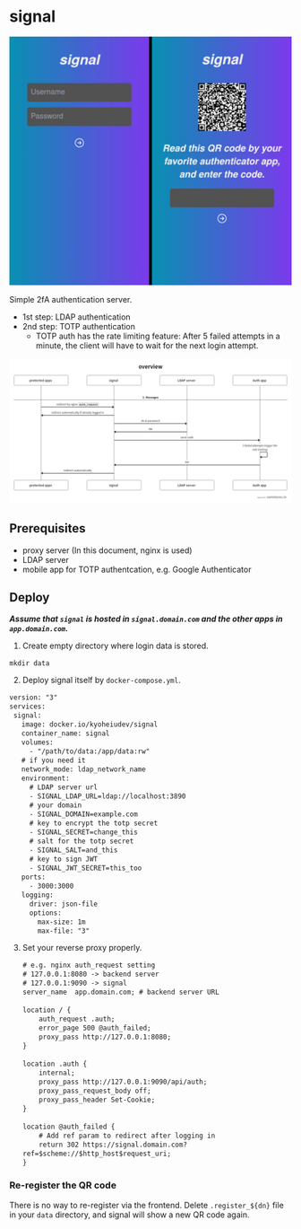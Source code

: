 # signal

![screenshot.jpg](./images/screenshot.jpg)

Simple 2fA authentication server.

- 1st step: LDAP authentication
- 2nd step: TOTP authentication
  - TOTP auth has the rate limiting feature: After 5 failed attempts in a minute, the client will have to wait for the next login attempt.

![swimlanes.png](./images/swimlanes.png)

## Prerequisites

- proxy server (In this document, nginx is used)
- LDAP server
- mobile app for TOTP authentcation, e.g. Google Authenticator

## Deploy

**_Assume that `signal` is hosted in `signal.domain.com` and the other apps in `app.domain.com`._**

1. Create empty directory where login data is stored.

```
mkdir data
```

2. Deploy signal itself by `docker-compose.yml`.

```
version: "3"
services:
 signal:
   image: docker.io/kyoheiudev/signal
   container_name: signal
   volumes:
     - "/path/to/data:/app/data:rw"
   # if you need it
   network_mode: ldap_network_name
   environment:
     # LDAP server url
     - SIGNAL_LDAP_URL=ldap://localhost:3890
     # your domain
     - SIGNAL_DOMAIN=example.com
     # key to encrypt the totp secret
     - SIGNAL_SECRET=change_this
     # salt for the totp secret
     - SIGNAL_SALT=and_this
     # key to sign JWT
     - SIGNAL_JWT_SECRET=this_too
   ports:
     - 3000:3000
   logging:
     driver: json-file
     options:
       max-size: 1m
       max-file: "3"

```

3. Set your reverse proxy properly.

   ```
   # e.g. nginx auth_request setting
   # 127.0.0.1:8080 -> backend server
   # 127.0.0.1:9090 -> signal
   server_name  app.domain.com; # backend server URL

   location / {
       auth_request .auth;
       error_page 500 @auth_failed;
       proxy_pass http://127.0.0.1:8080;
   }

   location .auth {
       internal;
       proxy_pass http://127.0.0.1:9090/api/auth;
       proxy_pass_request_body off;
       proxy_pass_header Set-Cookie;
   }

   location @auth_failed {
       # Add ref param to redirect after logging in
       return 302 https://signal.domain.com?ref=$scheme://$http_host$request_uri;
   }
   ```

### Re-register the QR code
There is no way to re-register via the frontend. Delete `.register_${dn}` file in your `data` directory, and signal will show a new QR code again.
